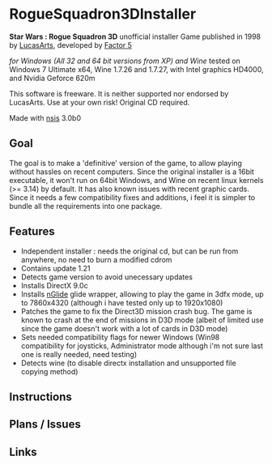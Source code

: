 RogueSquadron3DInstaller
========================

**Star Wars : Rogue Squadron 3D** unofficial installer
Game published in 1998 by [LucasArts](http://www.starwars.com/games-apps), developed by [Factor 5](http://www.factor5.de/)

*for Windows (All 32 and 64 bit versions from XP) and Wine*
tested on Windows 7 Ultimate x64, Wine 1.7.26 and 1.7.27, with Intel graphics HD4000, and Nvidia Geforce 620m

This software is freeware. It is neither supported nor endorsed by LucasArts. Use at your own risk! Original CD required.

Made with [nsis](http://nsis.sourceforge.net) 3.0b0

## Goal

The goal is to make a 'definitive' version of the game, to allow playing without hassles on recent computers.
Since the original installer is a 16bit executable, it won't run on 64bit Windows, and Wine on recent linux kernels (>= 3.14) by default.
It has also known issues with recent graphic cards.
Since it needs a few compatibility fixes and additions, i feel it is simpler to bundle all the requirements into one package.

## Features

- Independent installer : needs the original cd, but can be run from anywhere, no need to burn a modified cdrom
- Contains update 1.21
- Detects game version to avoid unecessary updates
- Installs DirectX 9.0c
- Installs [nGlide](http://www.zeus-software.com/downloads/nglide) glide wrapper, allowing to play the game in 3dfx mode, up to 7860x4320 (although i have tested only up to 1920x1080)
- Patches the game to fix the Direct3D mission crash bug. The game is known to crash at the end of missions in D3D mode (albeit of limited use since the game doesn't work with a lot of cards in D3D mode)
- Sets needed compatibility flags for newer Windows (Win98 compatibility for joysticks, Administrator mode although i'm not sure last one is really needed, need testing)
- Detects wine (to disable directx installation and unsupported file copying method)

## Instructions

## Plans / Issues

## Links
